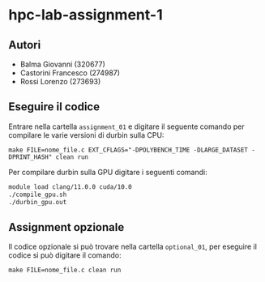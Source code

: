 # hpc-lab-assignment-1

## Autori
* Balma Giovanni (320677)
* Castorini Francesco (274987)
* Rossi Lorenzo (273693)


## Eseguire il codice 
Entrare nella cartella `assignment_01` e digitare il seguente comando per compilare le varie versioni di durbin sulla CPU: 

```console
make FILE=nome_file.c EXT_CFLAGS="-DPOLYBENCH_TIME -DLARGE_DATASET -DPRINT_HASH" clean run
```
Per compilare durbin sulla GPU digitare i seguenti comandi:

```bash
module load clang/11.0.0 cuda/10.0
./compile_gpu.sh
./durbin_gpu.out
```

## Assignment opzionale
Il codice opzionale si può trovare nella cartella `optional_01`, per eseguire il codice si può digitare il comando:

```console
make FILE=nome_file.c clean run
```
